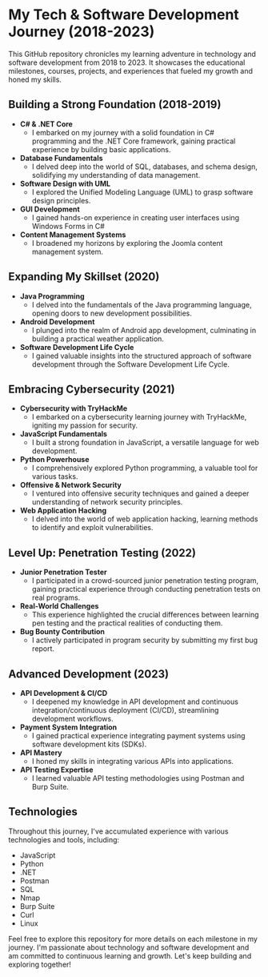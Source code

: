 # My Tech & Software Development Journey (2018-2023)

This GitHub repository chronicles my learning adventure in technology and software development from 2018 to 2023. It showcases the educational milestones, courses, projects, and experiences that fueled my growth and honed my skills.

## Building a Strong Foundation (2018-2019)

- **C# & .NET Core**
  - I embarked on my journey with a solid foundation in C# programming and the .NET Core framework, gaining practical experience by building basic applications.
- **Database Fundamentals**
  - I delved deep into the world of SQL, databases, and schema design, solidifying my understanding of data management.
- **Software Design with UML**
  - I explored the Unified Modeling Language (UML) to grasp software design principles.
- **GUI Development**
  - I gained hands-on experience in creating user interfaces using Windows Forms in C#
- **Content Management Systems**
  - I broadened my horizons by exploring the Joomla content management system.

## Expanding My Skillset (2020)

- **Java Programming**
  -  I delved into the fundamentals of the Java programming language, opening doors to new development possibilities.
- **Android Development**
  - I plunged into the realm of Android app development, culminating in building a practical weather application.
- **Software Development Life Cycle**
  - I gained valuable insights into the structured approach of software development through the Software Development Life Cycle.

## Embracing Cybersecurity (2021)

- **Cybersecurity with TryHackMe**
  - I embarked on a cybersecurity learning journey with TryHackMe, igniting my passion for security.
- **JavaScript Fundamentals**
  - I built a strong foundation in JavaScript, a versatile language for web development.
- **Python Powerhouse**
  - I comprehensively explored Python programming, a valuable tool for various tasks.
- **Offensive & Network Security**
  - I ventured into offensive security techniques and gained a deeper understanding of network security principles.
- **Web Application Hacking**
  - I delved into the world of web application hacking, learning methods to identify and exploit vulnerabilities.

## Level Up: Penetration Testing (2022)

- **Junior Penetration Tester**
  -  I participated in a crowd-sourced junior penetration testing program, gaining practical experience through conducting penetration tests on real programs.
- **Real-World Challenges**
  - This experience highlighted the crucial differences between learning pen testing and the practical realities of conducting them.
- **Bug Bounty Contribution**
  - I actively participated in program security by submitting my first bug report.

## Advanced Development (2023)

- **API Development & CI/CD**
  - I deepened my knowledge in API development and continuous integration/continuous deployment (CI/CD), streamlining development workflows.
- **Payment System Integration**
  - I gained practical experience integrating payment systems using software development kits (SDKs).
- **API Mastery**
  - I honed my skills in integrating various APIs into applications.
- **API Testing Expertise**
  - I learned valuable API testing methodologies using Postman and Burp Suite.

## Technologies

Throughout this journey, I've accumulated experience with various technologies and tools, including:

- JavaScript
- Python
- .NET 
- Postman
- SQL
- Nmap
- Burp Suite
- Curl
- Linux

Feel free to explore this repository for more details on each milestone in my journey. I'm passionate about technology and software development and am committed to continuous learning and growth. Let's keep building and exploring together!
